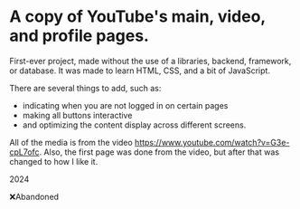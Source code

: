 # A copy of YouTube's main, video, and profile pages.
First-ever project, made without the use of a libraries, backend, framework, or database.
It was made to learn HTML, CSS, and a bit of JavaScript.

There are several things to add, such as: 
- indicating when you are not logged in on certain pages
- making all buttons interactive
- and optimizing the content display across different screens.

All of the media is from the video https://www.youtube.com/watch?v=G3e-cpL7ofc. Also, the first page was done from the video, but after that was changed to how I like it.

2024

❌Abandoned
